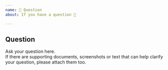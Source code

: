 ```yaml
---
name: 🤗 Question
about: If you have a question 💬

---
```


## Question

Ask your question here.  
If there are supporting documents, screenshots or text that can help clarify your question, please attach them too.